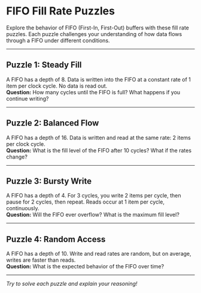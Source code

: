 # FIFO Fill Rate Puzzles

Explore the behavior of FIFO (First-In, First-Out) buffers with these fill rate puzzles. Each puzzle challenges your understanding of how data flows through a FIFO under different conditions.

---

## Puzzle 1: Steady Fill

A FIFO has a depth of 8. Data is written into the FIFO at a constant rate of 1 item per clock cycle. No data is read out.  
**Question:** How many cycles until the FIFO is full? What happens if you continue writing?

---

## Puzzle 2: Balanced Flow

A FIFO has a depth of 16. Data is written and read at the same rate: 2 items per clock cycle.  
**Question:** What is the fill level of the FIFO after 10 cycles? What if the rates change?

---

## Puzzle 3: Bursty Write

A FIFO has a depth of 4. For 3 cycles, you write 2 items per cycle, then pause for 2 cycles, then repeat. Reads occur at 1 item per cycle, continuously.  
**Question:** Will the FIFO ever overflow? What is the maximum fill level?

---

## Puzzle 4: Random Access

A FIFO has a depth of 10. Write and read rates are random, but on average, writes are faster than reads.  
**Question:** What is the expected behavior of the FIFO over time?

---

*Try to solve each puzzle and explain your reasoning!*